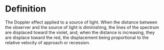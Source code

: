 # Definition

The Doppler effect applied to a source of light. When the distance
between the observer and the source of light is diminishing, the lines
of the spectrum are displaced toward the violet, and, when the distance
is increasing, they are displace toward the red, the displacement being
proportional to the relative velocity of approach or recession.
